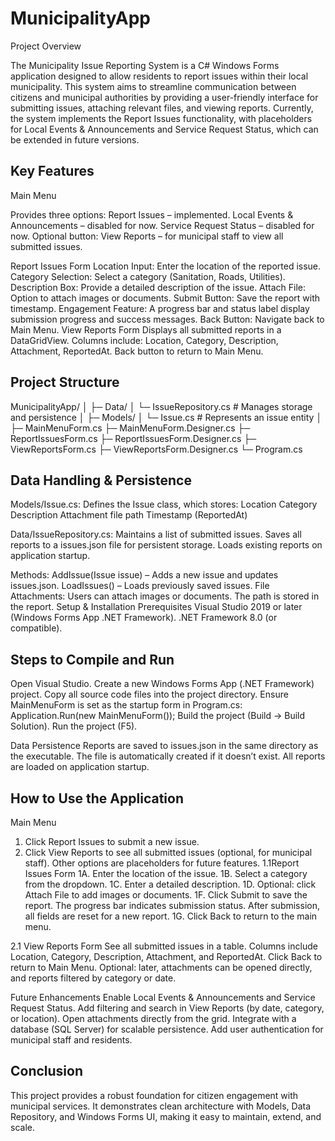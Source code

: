 # MunicipalityApp
Project Overview

The Municipality Issue Reporting System is a C# Windows Forms application designed to allow residents to report issues within their local municipality. This system aims to streamline communication between citizens and municipal authorities by providing a user-friendly interface for submitting issues, attaching relevant files, and viewing reports.
Currently, the system implements the Report Issues functionality, with placeholders for Local Events & Announcements and Service Request Status, which can be extended in future versions.

## Key Features
Main Menu

Provides three options:
Report Issues – implemented.
Local Events & Announcements – disabled for now.
Service Request Status – disabled for now.
Optional button: View Reports – for municipal staff to view all submitted issues.

Report Issues Form
Location Input: Enter the location of the reported issue.
Category Selection: Select a category (Sanitation, Roads, Utilities).
Description Box: Provide a detailed description of the issue.
Attach File: Option to attach images or documents.
Submit Button: Save the report with timestamp.
Engagement Feature: A progress bar and status label display submission progress and success messages.
Back Button: Navigate back to Main Menu.
View Reports Form
Displays all submitted reports in a DataGridView.
Columns include: Location, Category, Description, Attachment, ReportedAt.
Back button to return to Main Menu.

## Project Structure
MunicipalityApp/
│
├─ Data/
│   └─ IssueRepository.cs          # Manages storage and persistence
│
├─ Models/
│   └─ Issue.cs                    # Represents an issue entity
│
├─ MainMenuForm.cs
├─ MainMenuForm.Designer.cs
├─ ReportIssuesForm.cs
├─ ReportIssuesForm.Designer.cs
├─ ViewReportsForm.cs
├─ ViewReportsForm.Designer.cs
└─ Program.cs

## Data Handling & Persistence

Models/Issue.cs: Defines the Issue class, which stores:
Location
Category
Description
Attachment file path
Timestamp (ReportedAt)

Data/IssueRepository.cs:
Maintains a list of submitted issues.
Saves all reports to a issues.json file for persistent storage.
Loads existing reports on application startup.

Methods:
AddIssue(Issue issue) – Adds a new issue and updates issues.json.
LoadIssues() – Loads previously saved issues.
File Attachments: Users can attach images or documents. The path is stored in the report.
Setup & Installation
Prerequisites
Visual Studio 2019 or later (Windows Forms App .NET Framework).
.NET Framework 8.0 (or compatible).

## Steps to Compile and Run
Open Visual Studio.
Create a new Windows Forms App (.NET Framework) project.
Copy all source code files into the project directory.
Ensure MainMenuForm is set as the startup form in Program.cs:
Application.Run(new MainMenuForm());
Build the project (Build → Build Solution).
Run the project (F5).

Data Persistence
Reports are saved to issues.json in the same directory as the executable.
The file is automatically created if it doesn’t exist.
All reports are loaded on application startup.

## How to Use the Application
Main Menu
1. Click Report Issues to submit a new issue.
2. Click View Reports to see all submitted issues (optional, for municipal staff).
Other options are placeholders for future features.
1.1Report Issues Form
1A. Enter the location of the issue.
1B. Select a category from the dropdown.
1C. Enter a detailed description.
1D. Optional: click Attach File to add images or documents.
1F. Click Submit to save the report.
The progress bar indicates submission status.
After submission, all fields are reset for a new report.
1G. Click Back to return to the main menu.

2.1 View Reports Form
See all submitted issues in a table.
Columns include Location, Category, Description, Attachment, and ReportedAt.
Click Back to return to Main Menu.
Optional: later, attachments can be opened directly, and reports filtered by category or date.

Future Enhancements
Enable Local Events & Announcements and Service Request Status.
Add filtering and search in View Reports (by date, category, or location).
Open attachments directly from the grid.
Integrate with a database (SQL Server) for scalable persistence.
Add user authentication for municipal staff and residents.

## Conclusion

This project provides a robust foundation for citizen engagement with municipal services. It demonstrates clean architecture with Models, Data Repository, and Windows Forms UI, making it easy to maintain, extend, and scale.
